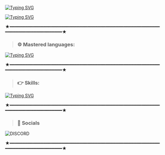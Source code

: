 
[![Typing SVG](https://readme-typing-svg.herokuapp.com?font=Fira+Code&pause=1000&width=435&lines=ZYFIDEV)](https://git.io/typing-svg)

[![Typing SVG](https://readme-typing-svg.herokuapp.com?font=Fira+Code&pause=1000&color=C3F78F&width=435&lines=GITHUB.COM%2FZYFIDEV)](https://git.io/typing-svg)

★━━━━━━━━━━━━━━━━━━━━━━━━━━━━━━━━━━━━━━━━━━━━━━━━━━━━━━━━━━━━━━━━━━━━━━━━━━━━━━━━★


> ### ⚙️ Mastered languages: 
[![Typing SVG](https://readme-typing-svg.herokuapp.com?font=Fira+Code&duration=800&pause=5&color=C461F7&width=435&lines=PYTHON;DISCORD;NODE.JS;HTML)](https://git.io/typing-svg)

★━━━━━━━━━━━━━━━━━━━━━━━━━━━━━━━━━━━━━━━━━━━━━━━━━━━━━━━━━━━━━━━━━━━━━━━━━━━━━━━━★


> ### 👉 Skills: 
[![Typing SVG](https://readme-typing-svg.herokuapp.com?font=Fira+Code&duration=1000&pause=1000&color=F7347C&width=435&lines=Making+Tools;Having+a+Boost+service+.gg%2Fzyfiboost;Making+Bots)](https://git.io/typing-svg)

 ★━━━━━━━━━━━━━━━━━━━━━━━━━━━━━━━━━━━━━━━━━━━━━━━━━━━━━━━━━━━━━━━━━━━━━━━━━━━━━━━━★
 
 > ### 🎈 Socials 
 ![DISCORD](https://discord.gg/zyfiboost)
 <br>
 
 ★━━━━━━━━━━━━━━━━━━━━━━━━━━━━━━━━━━━━━━━━━━━━━━━━━━━━━━━━━━━━━━━━━━━━━━━━━━━━━━━━★
 
